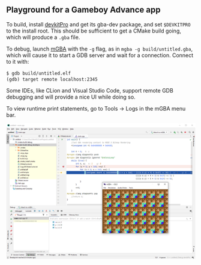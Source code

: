 ## Playground for a Gameboy Advance app

To build, install [devkitPro](https://devkitpro.org/wiki/Getting_Started) and
get its gba-dev package, and set `$DEVKITPRO` to the install root. This should
be sufficient to get a CMake build going, which will produce a `.gba` file.

To debug, launch [mGBA](https://mgba.io/) with the `-g` flag,  as in `mgba -g
build/untitled.gba`, which will cause it to start a GDB server and wait for a
connection.  Connect to it with:

```
$ gdb build/untitled.elf
(gdb) target remote localhost:2345
```

Some IDEs, like CLion and Visual Studio Code, support remote GDB debugging and
will provide a nice UI while doing so.

To view runtime print statements, go to Tools -> Logs in the mGBA menu bar.

![Example image of debugging with CLion](img/debugging.png)
